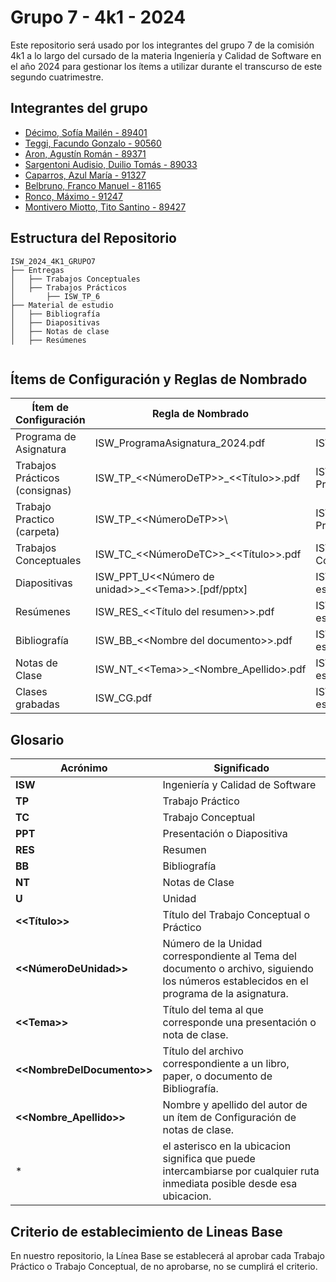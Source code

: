 # Grupo 7 - 4k1 - 2024

Este repositorio será usado por los integrantes del grupo 7 de la comisión 4k1 a lo largo del cursado de la materia Ingeniería y Calidad de Software en el año 2024 para gestionar los ítems a utilizar durante el transcurso de este segundo cuatrimestre.




## Integrantes del grupo

- [Décimo, Sofía Mailén - 89401](https://github.com/SofiaDecimo)
- [Teggi, Facundo Gonzalo - 90560](https://github.com/facute366)
- [Aron, Agustín Román - 89371](https://github.com/agustinaron8) 
- [Sargentoni Audisio, Duilio Tomás - 89033](https://github.com/TomasSargentoni)
- [Caparros, Azul María - 91327](https://github.com/azulcaparros)
- [Belbruno, Franco Manuel - 81165](https://github.com/Francobelbruno) 
- [Ronco, Máximo - 91247](https://github.com/MaximoRonco) 
- [Montivero Miotto, Tito Santino - 89427](https://github.com/TitoMiotto)



## Estructura del Repositorio



```
ISW_2024_4K1_GRUPO7
├── Entregas
│   ├── Trabajos Conceptuales
│   ├── Trabajos Prácticos
│   	├── ISW_TP_6
├── Material de estudio
│   ├── Bibliografía
│   ├── Diapositivas
│   ├── Notas de clase
│   ├── Resúmenes


```



## Ítems de Configuración y Reglas de Nombrado

| Ítem de Configuración                | Regla de Nombrado                       | Ubicación |
| ------------------- | ---------------------------------------- | ------------- |
| Programa de Asignatura | ISW_ProgramaAsignatura_2024.pdf          | ISW_2024_4K1_GRUPO7    |
| Trabajos Prácticos (consignas) | ISW_TP_<<NúmeroDeTP>>_<<Título>>.pdf     | ISW_2024_4K1_GRUPO7\Entregas\Trabajos Prácticos\*\	|
| Trabajo Practico (carpeta)|  ISW_TP_<<NúmeroDeTP>>\         |           ISW_2024_4K1_GRUPO7\Entregas\Trabajos Prácticos\
| Trabajos Conceptuales | ISW_TC_<<NúmeroDeTC>>_<<Título>>.pdf              | ISW_2024_4K1_GRUPO7\Entregas\Trabajos Conceptuales    |
| Diapositivas           | ISW_PPT_U<<Número de unidad>>_\<<Tema\>>.[pdf/pptx] | ISW_2024_4K1_GRUPO7\Material de estudio\Diapositivas  |
| Resúmenes           | ISW_RES_<<Título del resumen>>.pdf         | ISW_2024_4K1_GRUPO7\Material de estudio\Resúmenes    |
| Bibliografía        | ISW_BB_\<<Nombre del documento\>>.pdf       | ISW_2024_4K1_GRUPO7\Material estudio\Bibliografía    |
| Notas de Clase      | ISW_NT_\<<Tema\>>_<Nombre_Apellido>.pdf | ISW_2024_4K1_GRUPO7\Material de estudio\Notas de Clase |
| Clases grabadas      | ISW_CG.pdf | ISW_2024_4K1_GRUPO7\Material de estudio |




## Glosario

| Acrónimo                | Significado                       
| ------------------- | ---------------------------------------- |
| **ISW** | Ingeniería y Calidad de Software |
| **TP** | Trabajo Práctico |
| **TC** | Trabajo Conceptual | 
| **PPT** | Presentación o Diapositiva | 
| **RES** | Resumen | 
| **BB** | Bibliografía | 
| **NT** | Notas de Clase | 
| **U** | Unidad | 
| **<<Título>>** | Título del Trabajo Conceptual o Práctico | 
| **<<NúmeroDeUnidad>>** | Número de la Unidad correspondiente al Tema del documento o archivo, siguiendo los números establecidos en el programa de la asignatura. |
| **\<<Tema\>>** | Título del tema al que corresponde una presentación o nota de clase. | 
| **\<<NombreDelDocumento\>>** | Título del archivo correspondiente a un libro, paper, o documento de Bibliografía. | 
| **<<Nombre_Apellido>>** | Nombre y apellido del autor de un ítem de Configuración de notas de clase. |
| * | el asterisco en la ubicacion significa que puede intercambiarse por cualquier ruta inmediata posible desde esa ubicacion.| 




## Criterio de establecimiento de Lineas Base

En nuestro repositorio, la Línea Base se establecerá al aprobar cada Trabajo Práctico o Trabajo Conceptual, de no aprobarse, no se cumplirá el criterio.